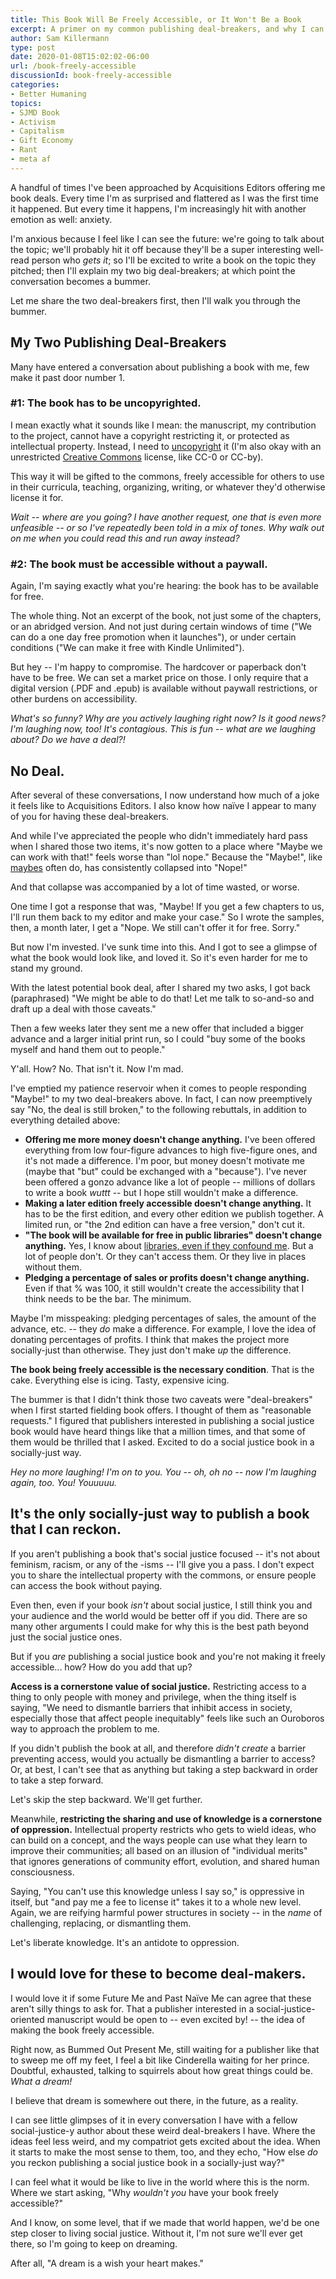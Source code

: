 ```yaml
---
title: This Book Will Be Freely Accessible, or It Won't Be a Book
excerpt: A primer on my common publishing deal-breakers, and why I can't do it any other way – at least not within the ethics of social justice.
author: Sam Killermann
type: post
date: 2020-01-08T15:02:02-06:00
url: /book-freely-accessible
discussionId: book-freely-accessible
categories:
- Better Humaning
topics: 
- SJMD Book
- Activism
- Capitalism
- Gift Economy
- Rant
- meta af
---
```


A handful of times I've been approached by Acquisitions Editors offering me book deals. Every time I'm as surprised and flattered as I was the first time it happened. But every time it happens, I'm increasingly hit with another emotion as well: anxiety.

I'm anxious because I feel like I can see the future: we're going to talk about the topic; we'll probably hit it off because they'll be a super interesting well-read person who _gets it_; so I'll be excited to write a book on the topic they pitched; then I'll explain my two big deal-breakers; at which point the conversation becomes a bummer. 

Let me share the two deal-breakers first, then I'll walk you through the bummer.

## My Two Publishing Deal-Breakers

Many have entered a conversation about publishing a book with me, few make it past door number 1.

### #1: The book has to be uncopyrighted.

I mean exactly what it sounds like I mean: the manuscript, my contribution to the project, cannot have a copyright restricting it, or protected as intellectual property. Instead, I need to [uncopyright](https://uncopyright.org) it (I'm also okay with an unrestricted [Creative Commons](https://creativecommons.org/share-your-work/) license, like CC-0 or CC-by).

This way it will be gifted to the commons, freely accessible for others to use in their curricula, teaching, organizing, writing, or whatever they'd otherwise license it for.

_Wait -- where are you going? I have another request, one that is even more unfeasible -- or so I've repeatedly been told in a mix of tones. Why walk out on me when you could read this and run away instead?_

### #2: The book must be accessible without a paywall.

Again, I'm saying exactly what you're hearing: the book has to be available for free.

The whole thing. Not an excerpt of the book, not just some of the chapters, or an abridged version. And not just during certain windows of time ("We can do a one day free promotion when it launches"), or under certain conditions ("We can make it free with Kindle Unlimited").

But hey -- I'm happy to compromise. The hardcover or paperback don't have to be free. We can set a market price on those. I only require that a digital version (.PDF and .epub) is available without paywall restrictions, or other burdens on accessibility.

_What's so funny? Why are you actively laughing right now? Is it good news? I'm laughing now, too! It's contagious. This is fun -- what are we laughing about? Do we have a deal?!_

## No Deal.

After several of these conversations, I now understand how much of a joke it feels like to Acquisitions Editors. I also know how naïve I appear to many of you for having these deal-breakers. 

And while I've appreciated the people who didn't immediately hard pass when I shared those two items, it's now gotten to a place where "Maybe we can work with that!" feels worse than "lol nope." Because the "Maybe!", like [maybes](/maybes) often do, has consistently collapsed into "Nope!"

And that collapse was accompanied by a lot of time wasted, or worse.

One time I got a response that was, "Maybe! If you get a few chapters to us, I'll run them back to my editor and make your case." So I wrote the samples, then, a month later, I get a "Nope. We still can't offer it for free. Sorry." 

But now I'm invested. I've sunk time into this. And I got to see  a glimpse of what the book would look like, and loved it. So it's even harder for me to stand my ground.

With the latest potential book deal, after I shared my two asks, I got back (paraphrased) "We might be able to do that! Let me talk to so-and-so and draft up a deal with those caveats." 

Then a few weeks later they sent me a new offer that included a bigger advance and a larger initial print run, so I could "buy some of the books myself and hand them out to people." 

Y'all. How? No. That isn't it. Now I'm mad.

I've emptied my patience reservoir when it comes to people responding "Maybe!" to my two deal-breakers above. In fact, I can now preemptively say "No, the deal is still broken," to the following rebuttals, in addition to everything detailed above:

- **Offering me more money doesn't change anything.** I've been offered everything from low four-figure advances to high five-figure ones, and it's not made a difference. I'm poor, but money doesn't motivate me (maybe that "but" could be exchanged with a "because"). I've never been offered a gonzo advance like a lot of people -- millions of dollars to write a book _wuttt_ -- but I hope still wouldn't make a difference. 
- **Making a later edition freely accessible doesn't change anything.** It has to be the first edition, and every other edition we publish together. A limited run, or "the 2nd edition can have a free version," don't cut it.
- **"The book will be available for free in public libraries" doesn't change anything.** Yes, I know about [libraries, even if they confound me](https://www.samkillermann.com/libraries/). But a lot of people don't. Or they can't access them. Or they live in places without them.
- **Pledging a percentage of sales or profits doesn't change anything.** Even if that % was 100, it still wouldn't create the accessibility that I think needs to be the bar. The minimum.

Maybe I'm misspeaking: pledging percentages of sales, the amount of the advance, etc. -- they _do_ make a difference. For example, I love the idea of donating percentages of profits. I think that makes the project more socially-just than otherwise. They just don't make _up_ the difference. 

**The book being freely accessible is the necessary condition**. That is the cake. Everything else is icing. Tasty, expensive icing.

The bummer is that I didn't think those two caveats were "deal-breakers" when I first started fielding book offers. I thought of them as "reasonable requests." I figured that publishers interested in publishing a social justice book would have heard things like that a million times, and that some of them would be thrilled that I asked. Excited to do a social justice book in a socially-just way.

_Hey no more laughing! I'm on to you. You -- oh, oh no -- now I'm laughing again, too. You! Youuuuu._

## It's the only socially-just way to publish a book that I can reckon.

If you aren't publishing a book that's social justice focused -- it's not about feminism, racism, or any of the -isms -- I'll give you a pass. I don't expect you to share the intellectual property with the commons, or ensure people can access the book without paying.

Even then, even if your book _isn't_ about social justice, I still think you and your audience and the world would be better off if you did. There are so many other arguments I could make for why this is the best path beyond just the social justice ones.

But if you _are_ publishing a social justice book and you're not making it freely accessible... how? How do you add that up?

**Access is a cornerstone value of social justice.** Restricting access to a thing to only people with money and privilege, when the thing itself is saying, "We need to dismantle barriers that inhibit access in society, especially those that affect people inequitably" feels like such an Ouroboros way to approach the problem to me. 

If you didn't publish the book at all, and therefore _didn't create_ a barrier preventing access, would you actually be dismantling a barrier to access? Or, at best, I can't see that as anything but taking a step backward in order to take a step forward. 

Let's skip the step backward. We'll get further.

Meanwhile, **restricting the sharing and use of knowledge is a cornerstone of oppression.** Intellectual property restricts who gets to wield ideas, who can build on a concept, and the ways people can use what they learn to improve their communities; all based on an illusion of "individual merits" that ignores generations of community effort, evolution, and shared human consciousness.

Saying, "You can't use this knowledge unless I say so," is oppressive in itself, but "and pay me a fee to license it" takes it to a whole new level. Again, we are reifying harmful power structures in society -- in the _name_ of challenging, replacing, or dismantling them.

Let's liberate knowledge. It's an antidote to oppression.

## I would love for these to become deal-makers.

I would love it if some Future Me and Past Naïve Me can agree that these aren't silly things to ask for. That a publisher interested in a social-justice-oriented manuscript would be open to -- even excited by! -- the idea of making the book freely accessible.

Right now, as Bummed Out Present Me, still waiting for a publisher like that to sweep me off my feet, I feel a bit like Cinderella waiting for her prince. Doubtful, exhausted, talking to squirrels about how great things could be. _What a dream!_

I believe that dream is somewhere out there, in the future, as a reality.

I can see little glimpses of it in every conversation I have with a fellow social-justice-y author about these weird deal-breakers I have. Where the ideas feel less weird, and my compatriot gets excited about the idea. When it starts to make the most sense to them, too, and they echo, "How else _do_ you reckon publishing a social justice book in a socially-just way?"

I can feel what it would be like to live in the world where this is the norm. Where we start asking, "Why _wouldn't you_ have your book freely accessible?"

And I know, on some level, that if we made that world happen, we'd be one step closer to living social justice. Without it, I'm not sure we'll ever get there, so I'm going to keep on dreaming.

After all, "A dream is a wish your heart makes."